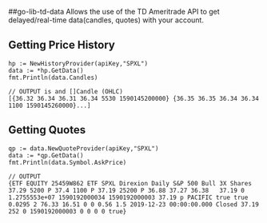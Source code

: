 ##go-lib-td-data
Allows the use of the TD Ameritrade API to get delayed/real-time data(candles, quotes) with your account. 

## Getting Price History
	hp := NewHistoryProvider(apiKey,"SPXL")
	data := *hp.GetData()
	fmt.Println(data.Candles)
    
    // OUTPUT is and []Candle (OHLC)
    [{36.32 36.34 36.31 36.34 5530 1590145200000} {36.35 36.35 36.34 36.34 1100 1590145260000}...]
    
## Getting Quotes
	qp := data.NewQuoteProvider(apiKey,"SPXL")
	data := *qp.GetData()
	fmt.Println(data.Symbol.AskPrice)
	
	// OUTPUT
	{ETF EQUITY 25459W862 ETF SPXL Direxion Daily S&P 500 Bull 3X Shares 37.29 5200 P 37.4 1100 P 37.19 25200 P 36.88 37.27 36.38   37.19 0 1.2755553e+07 1590192000034 1590192000003 37.19 p PACIFIC true true 0.0295 2 76.33 16.51 0 0 0.56 1.5 2019-12-23 00:00:00.000 Closed 37.19 252 0 1590192000003 0 0 0 0 true}
